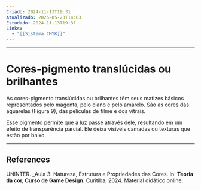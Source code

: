 ```yaml
---
Criado: 2024-11-13T19:31
Atualizado: 2025-05-23T14:03
Estudado: 2024-11-13T19:31
Links:
  - "[[Sistema CMYK]]"
---
```

---
# Cores-pigmento translúcidas ou brilhantes

As cores-pigmento translúcidas ou brilhantes têm seus matizes básicos representados pelo magenta, pelo ciano e pelo amarelo. São as cores das aquarelas (Figura 9), das películas de filme e dos vitrais.

Esse pigmento permite que a luz passe através dele, resultando em um efeito de transparência parcial. Ele deixa visíveis camadas ou texturas que estão por baixo.

---
## References

UNINTER.  _Aula 3: Natureza, Estrutura e Propriedades das Cores. In: **Teoria da cor, Curso de Game Design**. Curitiba, 2024. Material didático online.